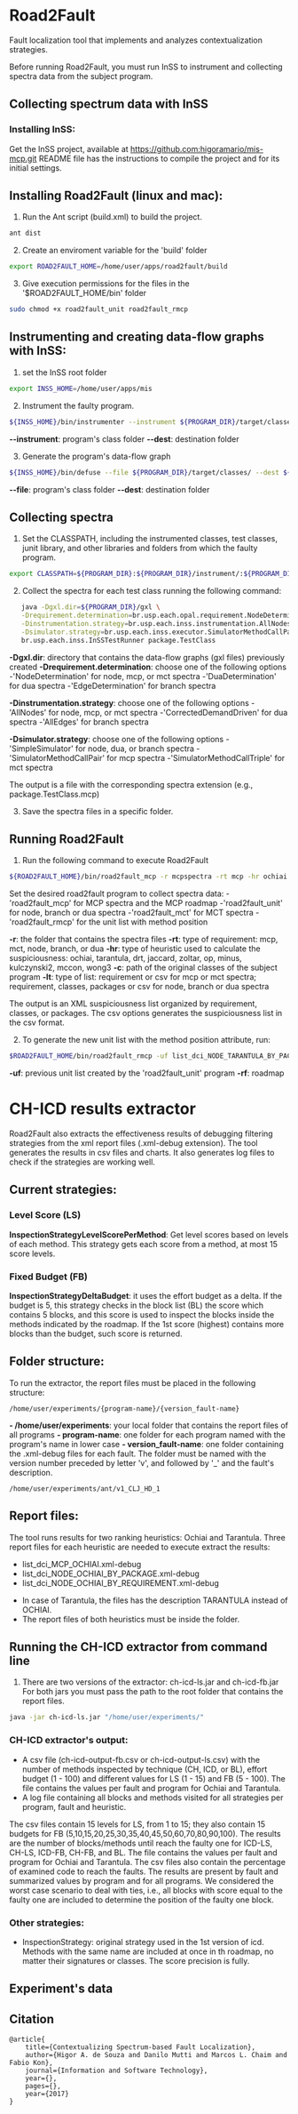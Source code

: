 # Road2Fault

Fault localization tool that implements and analyzes contextualization strategies.

Before running Road2Fault, you must run InSS to instrument and collecting spectra data from the subject program. 

## Collecting spectrum data with InSS

### Installing InSS:

Get the InSS project, available at https://github.com:higoramario/mis-mcp.git
README file has the instructions to compile the project and for its initial settings.


## Installing Road2Fault (linux and mac):

1. Run the Ant script (build.xml) to build the project.
```bash
ant dist
```

2. Create an enviroment variable for the 'build' folder
```bash
export ROAD2FAULT_HOME=/home/user/apps/road2fault/build
```
   
3. Give execution permissions for the files in the '$ROAD2FAULT_HOME/bin' folder
```bash
sudo chmod +x road2fault_unit road2fault_rmcp
```

## Instrumenting and creating data-flow graphs with InSS:

1. set the InSS root folder 
```bash
export INSS_HOME=/home/user/apps/mis
```

2. Instrument the faulty program. 
```bash
${INSS_HOME}/bin/instrumenter --instrument ${PROGRAM_DIR}/target/classes/ --dest ${PROGRAM_DIR}/instrument/
```
**--instrument**: program's class folder
**--dest**: destination folder

3. Generate the program's data-flow graph
```bash
${INSS_HOME}/bin/defuse --file ${PROGRAM_DIR}/target/classes/ --dest ${PROGRAM_DIR}/gxl/
```
**--file**: program's class folder
**--dest**: destination folder


## Collecting spectra

1. Set the CLASSPATH, including the instrumented classes, test classes, junit library, and other libraries and folders from which the faulty program.
```bash
export CLASSPATH=${PROGRAM_DIR}:${PROGRAM_DIR}/instrument/:${PROGRAM_DIR}/target/test-classes/:${PROGRAM_DIR}/lib/junit.jar
```

2. Collect the spectra for each test class running the following command:
```bash
   java -Dgxl.dir=${PROGRAM_DIR}/gxl \
   -Drequirement.determination=br.usp.each.opal.requirement.NodeDetermination \
   -Dinstrumentation.strategy=br.usp.each.inss.instrumentation.AllNodes \
   -Dsimulator.strategy=br.usp.each.inss.executor.SimulatorMethodCallPair \
   br.usp.each.inss.InSSTestRunner package.TestClass
```

**-Dgxl.dir**: directory that contains the data-flow graphs (gxl files) previously created
**-Drequirement.determination**: choose one of the following options 
   -'NodeDetermination' for node, mcp, or mct spectra
   -'DuaDetermination' for dua spectra
   -'EdgeDetermination' for branch spectra

**-Dinstrumentation.strategy**: choose one of the following options
   -'AllNodes' for node, mcp, or mct spectra
   -'CorrectedDemandDriven' for dua spectra
   -'AllEdges' for branch spectra
   
**-Dsimulator.strategy**: choose one of the following options
   -'SimpleSimulator' for node, dua, or branch spectra
   -'SimulatorMethodCallPair' for mcp spectra
   -'SimulatorMethodCallTriple' for mct spectra

The output is a file with the corresponding spectra extension (e.g., package.TestClass.mcp)

3. Save the spectra files in a specific folder.


## Running Road2Fault

1. Run the following command to execute Road2Fault 
```bash
${ROAD2FAULT_HOME}/bin/road2fault_mcp -r mcpspectra -rt mcp -hr ochiai -c target/classes -lt requirement
```
Set the desired road2fault program to collect spectra data:
  -'road2fault_mcp' for MCP spectra and the MCP roadmap
  -'road2fault_unit' for node, branch or dua spectra
  -'road2fault_mct' for MCT spectra
  -'road2fault_rmcp' for the unit list with method position

**-r**: the folder that contains the spectra files
**-rt**: type of requirement: mcp, mct, node, branch, or dua 
**-hr**: type of heuristic used to calculate the suspiciousness: ochiai, tarantula, drt, jaccard, zoltar, op, minus, kulczynski2, mccon, wong3
**-c**: path of the original classes of the subject program
**-lt**: type of list: requirement or csv for mcp or mct spectra; requirement, classes, packages or csv for node, branch or dua spectra

The output is an XML suspiciousness list organized by requirement, classes, or packages. The csv options generates the suspiciousness list in the csv format.

2. To generate the new unit list with the method position attribute, run:
```bash
$ROAD2FAULT_HOME/bin/road2fault_rmcp -uf list_dci_NODE_TARANTULA_BY_PACKAGE.xml -rf list_dci_RMCP_TARANTULA.xml
```
**-uf**: previous unit list created by the 'road2fault_unit' program 
**-rf**: roadmap


# CH-ICD results extractor

Road2Fault also extracts the effectiveness results of debugging filtering strategies from the xml report files (.xml-debug extension).
The tool generates the results in csv files and charts. It also generates log files to check if the strategies are working well.

## Current strategies:

### Level Score (LS)
**InspectionStrategyLevelScorePerMethod**: Get level scores based on levels of each method. 
This strategy gets each score from a method, at most 15 score levels.

### Fixed Budget (FB)
**InspectionStrategyDeltaBudget**: it uses the effort budget as a delta. If the budget is 5, 
   this strategy checks in the block list (BL) the score which contains 5 blocks, and this 
   score is used to inspect the blocks inside the methods indicated by the roadmap. 
   If the 1st score (highest) contains more blocks than the budget, such score is returned.

## Folder structure:
To run the extractor, the report files must be placed in the following structure: 
```
/home/user/experiments/{program-name}/{version_fault-name}
```
**- /home/user/experiments**: your local folder that contains the report files of all programs
**- program-name**: one folder for each program named with the program's name in lower case
**- version_fault-name**: one folder containing the .xml-debug files for each fault. 
  The folder must be named with the version number preceded by letter 'v', and 
  followed by '_' and the fault's description.
```
/home/user/experiments/ant/v1_CLJ_HD_1
```
## Report files:
The tool runs results for two ranking heuristics: Ochiai and Tarantula.
Three report files for each heuristic are needed to execute extract the results:
- list_dci_MCP_OCHIAI.xml-debug
- list_dci_NODE_OCHIAI_BY_PACKAGE.xml-debug
- list_dci_NODE_OCHIAI_BY_REQUIREMENT.xml-debug
* In case of Tarantula, the files has the description TARANTULA instead of OCHIAI.
* The report files of both heuristics must be inside the folder.

## Running the CH-ICD extractor from command line

1. There are two versions of the extractor: ch-icd-ls.jar and ch-icd-fb.jar
For both jars you must pass the path to the root folder that contains the report files.
```bash
java -jar ch-icd-ls.jar "/home/user/experiments/"
```

### CH-ICD extractor's output:
- A csv file (ch-icd-output-fb.csv or ch-icd-output-ls.csv) with the number of methods inspected 
by technique (CH, ICD, or BL), effort budget (1 - 100) and different values for LS (1 - 15) and 
FB (5 - 100). The file contains the values per fault and program for Ochiai and Tarantula.
- A log file containing all blocks and methods visited for all strategies per program, fault and heuristic.

The csv files contain 15 levels for LS, from 1 to 15; they also contain 15 budgets for FB 
(5,10,15,20,25,30,35,40,45,50,60,70,80,90,100). The results are the number of blocks/methods 
until reach the faulty one for ICD-LS, CH-LS, ICD-FB, CH-FB, and BL. 
The file contains the values per fault and program for Ochiai and Tarantula.
The csv files also contain the percentage of examined code to reach the faults.
The results are present by fault and summarized values by program and for all programs. 
We considered the worst case scenario to deal with ties, i.e., all blocks with score equal to 
the faulty one are included to determine the position of the faulty one block.

### Other strategies:
- InspectionStrategy: original strategy used in the 1st version of icd. Methods with the same 
name are included at once in th roadmap, no matter their signatures or classes. The score precision is fully.

## Experiment's data



## Citation
```
@article{
	title={Contextualizing Spectrum-based Fault Localization},
	author={Higor A. de Souza and Danilo Mutti and Marcos L. Chaim and Fabio Kon},
	journal={Information and Software Technology},
	year={},
	pages={},
	year={2017}
}
```